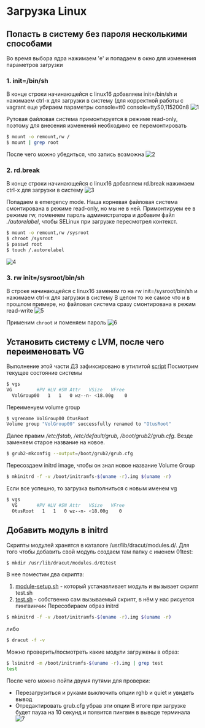 # Загрузка Linux
## Попасть в систему без пароля несколькими способами
Во время выбора ядра нажимаем 'e' и попадаем в окно для изменения параметров загрузки
### 1. init=/bin/sh
В конце строки начинающейся с linux16 добавляем init=/bin/sh и нажимаем сtrl-x для загрузки в систему (для корректной работы с vagrant еще убираем параметры console=tt0 console=ttyS0,115200n8
![1](screenshots/1.png)

Рутовая файловая система примонтируется в режиме read-only, поэтому для внесения изменений необходимо ее перемонтировать
```bash
$ mount -o remount,rw /
$ mount | grep root
```
После чего можно убедиться, что запись возможна
![2](screenshots/2.png)

### 2. rd.break
В конце строки начинающейся с linux16 добавляем rd.break нажимаем сtrl-x для загрузки в систему
![3](screenshots/3.png)

Попадаем в emergency mode. Наша корневая файловая система смонтирована в режиме read-only, но мы не в ней.
Примонтируем ее в режиме rw, поменяем пароль администратора и добавим файл *./autorelabel*, чтобы SELinux при загрузке пересмотрел контекст.
```bash
$ mount -o remount,rw /sysroot
$ chroot /sysroot
$ passwd root
$ touch /.autorelabel
```
![4](screenshots/4.png)

### 3.  rw init=/sysroot/bin/sh
В строке начинающейся с linux16 заменим ro на rw init=/sysroot/bin/sh и нажимаем сtrl-x для загрузки в систему
В целом то же самое что и в прошлом примере, но файловая система сразу смонтирована в режим read-write
![5](screenshots/5.png)

Применим `chroot` и поменяем пароль
![6](screenshots/6.png)

## Установить систему с LVM, после чего переименовать VG
Выполнение этой части ДЗ зафиксировано в утилитой [script](typescript)
Посмотрим текущее состояние системы
```bash
$ vgs
VG         #PV #LV #SN Attr   VSize   VFree
  VolGroup00   1   1   0 wz--n- <18.00g    0 
```
Переименуем volume group
```bash
$ vgrename VolGroup00 OtusRoot
Volume group "VolGroup00" successfully renamed to "OtusRoot"
```
Далее правим */etc/fstab, /etc/default/grub, /boot/grub2/grub.cfg*. Везде заменяем старое название на новое. 
```bash
$ grub2-mkconfig --output=/boot/grub2/grub.cfg
```
Пересоздаем initrd image, чтобы он знал новое название Volume Group
```bash
$ mkinitrd -f -v /boot/initramfs-$(uname -r).img $(uname -r)
```
Если все успешно, то загрузка выполниться с новым именем vg
```bash
$ vgs
  VG       #PV #LV #SN Attr   VSize   VFree
  OtusRoot   1   1   0 wz--n- <18.00g    0
```

## Добавить модуль в initrd


Скрипты модулей хранятся в каталоге /usr/lib/dracut/modules.d/. Для того чтобы добавить свой модуль создаем там папку с именем 01test:
```bash
$ mkdir /usr/lib/dracut/modules.d/01test
```
В нее поместим два скрипта:
1. [module-setup.sh](module-setup.sh) - который устанавливает модуль и вызывает скрипт test.sh
2. [test.sh](test.sh) - собственно сам вызываемый скрипт, в нём у нас рисуется пингвинчик
Пересобираем образ initrd
```bash
$ mkinitrd -f -v /boot/initramfs-$(uname -r).img $(uname -r)
```
либо
```bash
$ dracut -f -v
```
Можно проверить/посмотреть какие модули загружены в образ:
```bash
$ lsinitrd -m /boot/initramfs-$(uname -r).img | grep test
test
```
После чего можно пойти двумя путями для проверки:
- Перезагрузиться и руками выключить опции rghb и quiet и увидеть вывод
- Отредактировать grub.cfg убрав эти опции
В итоге при загрузке будет пауза на 10 секунд и появится пингвин в выводе терминала
![7](screenshots/7.png)
